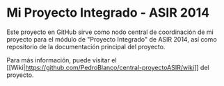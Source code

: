 Mi Proyecto Integrado - ASIR 2014
=================================

Este proyecto en GitHub sirve como nodo central de coordinación de mi proyecto para el módulo de "Proyecto Integrado" de ASIR 2014, así como repositorio de la documentación principal del proyecto.

Para más información, puede visitar el [[Wiki|https://github.com/PedroBlanco/central-proyectoASIR/wiki]] del proyecto.
